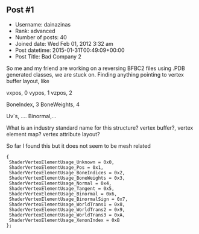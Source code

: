 ## Post #1
- Username: dainazinas
- Rank: advanced
- Number of posts: 40
- Joined date: Wed Feb 01, 2012 3:32 am
- Post datetime: 2015-01-31T00:49:09+00:00
- Post Title: Bad Company 2

So me and my friend are working on a reversing BFBC2 files using .PDB generated classes, we are stuck on. Finding anything pointing to vertex buffer layout, like 

vxpos, 0
vypos, 1
vzpos, 2

BoneIndex, 3
BoneWeights, 4

Uv`s, ....
Binormal,...

What is an industry standard name for this structure? vertex buffer?, vertex element map? vertex attribute layout?

So far I found this but it does not seem to be mesh related

```
{
 ShaderVertexElementUsage_Unknown = 0x0,
 ShaderVertexElementUsage_Pos = 0x1,
 ShaderVertexElementUsage_BoneIndices = 0x2,
 ShaderVertexElementUsage_BoneWeights = 0x3,
 ShaderVertexElementUsage_Normal = 0x4,
 ShaderVertexElementUsage_Tangent = 0x5,
 ShaderVertexElementUsage_Binormal = 0x6,
 ShaderVertexElementUsage_BinormalSign = 0x7,
 ShaderVertexElementUsage_WorldTrans1 = 0x8,
 ShaderVertexElementUsage_WorldTrans2 = 0x9,
 ShaderVertexElementUsage_WorldTrans3 = 0xA,
 ShaderVertexElementUsage_XenonIndex = 0xB
};
```
